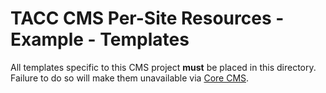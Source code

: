 # TACC CMS Per-Site Resources - Example - Templates

All templates specific to this CMS project __must__ be placed in this directory. Failure to do so will make them unavailable via [Core CMS][core-cms-repo].

[core-cms-repo]: https://gitlab.tacc.utexas.edu/wma-cms/cms-site-template
